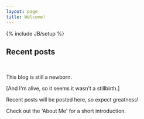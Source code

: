 ```yaml
---
layout: page
title: Welcome!
---
```

{% include JB/setup %}
## Recent posts
<br>

This blog is still a newborn. 

[And I'm alive, so it seems it wasn't a stillbirth.] 

Recent posts will be posted here, so expect greatness!

Check out the 'About Me' for a short introduction. 



<!-- ## To-Do

<ul>
<li>Make my blog debut! Will be in place of "Touching Base"
</ul>


-->
